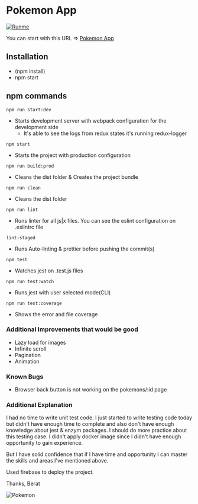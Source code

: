 # Pokemon App

[![Runme](https://runme.io/static/button.svg)](https://runme.io/run?app_id=5124e8f1-5e76-4f74-beda-15cef8746d96)

You can start with this URL => [Pokemon App](https://pokemon-app-33592.firebaseapp.com/pokemon)

## Installation

- (npm install)
- npm start

## npm commands

`npm run start:dev`

- Starts development server with webpack configuration for the development side
  - It's able to see the logs from redux states it's running redux-logger

`npm start`

- Starts the project with production configuration

`npm run build:prod`

- Cleans the dist folder & Creates the project bundle

`npm run clean`

- Cleans the dist folder

`npm run lint`

- Runs linter for all js|x files. You can see the eslint configuration on .eslintrc file

`lint-staged`

- Runs Auto-linting & prettier before pushing the commit(s)

`npm test`

- Watches jest on .test.js files

`npm run test:watch`

- Runs jest with user selected mode(CLI)

`npm run test:coverage`

- Shows the error and file coverage

### Additional Improvements that would be good

- Lazy load for images
- Infinite scroll
- Pagination
- Animation

### Known Bugs

- Browser back button is not working on the pokemons/:id page

### Additional Explanation

I had no time to write unit test code. I just started to write testing code today but didn't have enough time to complete and also don't have enough knowledge about jest & enzym packages. I should do more practice about this testing case. I didn't apply docker image since I didn't have enough opportunity to gain experience.

But I have solid confidence that if I have time and opportunity I can master the skills and areas I've mentioned above.

Used firebase to deploy the project.

Thanks,
Berat

![Pokemon](https://static.giantbomb.com/uploads/original/0/1481/2897229-9939923796-latest)
